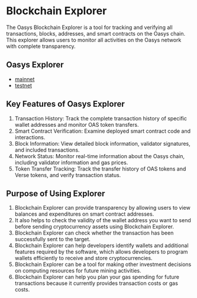 ---
---

# Blockchain Explorer

The Oasys Blockchain Explorer is a tool for tracking and 
verifying all transactions, blocks, addresses, and smart contracts on 
the Oasys chain. 
This explorer allows users to monitor all activities on the Oasys network with 
complete transparency.

## Oasys Explorer 
- [mainnet](https://explorer.oasys.games/)
- [testnet](https://explorer.testnet.oasys.games/)

## Key Features of Oasys Explorer

1. Transaction History: Track the complete transaction history of specific wallet addresses and monitor OAS token transfers.
2. Smart Contract Verification: Examine deployed smart contract code and interactions.
3. Block Information: View detailed block information, validator signatures, and included transactions.
4. Network Status: Monitor real-time information about the Oasys chain, including validator information and gas prices.
5. Token Transfer Tracking: Track the transfer history of OAS tokens and Verse tokens, and verify transaction status.

## Purpose of Using Explorer

1. Blockchain Explorer can provide transparency by allowing users to view balances and expenditures on smart contract addresses.
2. It also helps to check the validity of the wallet address you want to send before sending cryptocurrency assets using Blockchain Explorer.
3. Blockchain Explorer can check whether the transaction has been successfully sent to the target.
4. Blockchain Explorer can help developers identify wallets and additional features required by the software, which allows developers to program wallets efficiently to receive and store cryptocurrencies.
5. Blockchain Explorer can be a tool for making other investment decisions on computing resources for future mining activities.
6. Blockchain Explorer can help you plan your gas spending for future transactions because it currently provides transaction costs or gas costs.